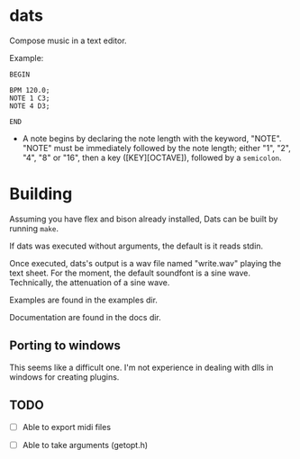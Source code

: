 # dats 
Compose music in a text editor.


Example: 
```
BEGIN

BPM 120.0;
NOTE 1 C3;
NOTE 4 D3;

END 
```
- A note begins by declaring the note length with the keyword,
"NOTE". "NOTE" must be immediately followed by the note length; either "1", "2",
"4", "8" or "16", then a key ([KEY][OCTAVE]), followed by a `semicolon`.


# Building 
Assuming you have flex and bison already installed, Dats can
be built by running `make`.

If dats was executed without arguments, the default is it reads stdin.

Once executed, dats's output is a wav file named "write.wav" playing
the text sheet.  For the moment, the default soundfont is a sine
wave. Technically, the attenuation of a sine wave.

Examples are found in the examples dir.

Documentation are found in the docs dir.

## Porting to windows

This seems like a difficult one. I'm not experience in dealing with dlls
in windows for creating plugins. 

## TODO
- [ ] Able to export midi files

- [ ] Able to take arguments (getopt.h)

